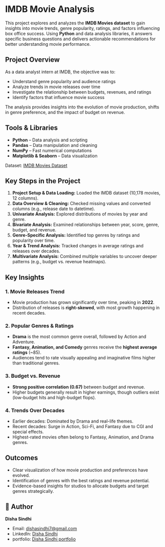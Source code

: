 # IMDB Movie Analysis

This project explores and analyzes the **IMDB Movies dataset** to gain insights into movie trends, genre popularity, ratings, and factors influencing box office success. Using **Python** and data analysis libraries, it answers specific business questions and delivers actionable recommendations for better understanding movie performance.

##  Project Overview

As a data analyst intern at IMDB, the objective was to:

* Understand genre popularity and audience ratings
* Analyze trends in movie releases over time
* Investigate the relationship between budgets, revenues, and ratings
* Identify factors that influence movie success

The analysis provides insights into the evolution of movie production, shifts in genre preference, and the impact of budget on revenue.

##  Tools & Libraries

* **Python** – Data analysis and scripting
* **Pandas** – Data manipulation and cleaning
* **NumPy** – Fast numerical computations
* **Matplotlib & Seaborn** – Data visualization

Dataset: [IMDB Movies Dataset](https://drive.google.com/file/d/1lruT50ZWD4PtvDbIn4VnepZvSoeO9BrA/view)

##  Key Steps in the Project

1. **Project Setup & Data Loading:** Loaded the IMDB dataset (10,178 movies, 12 columns).
2. **Data Overview & Cleaning:** Checked missing values and converted columns (e.g., release date to datetime).
3. **Univariate Analysis:** Explored distributions of movies by year and genre.
4. **Bivariate Analysis:** Examined relationships between year, score, genre, budget, and revenue.
5. **Genre-Specific Analysis:** Identified top genres by ratings and popularity over time.
6. **Year & Trend Analysis:** Tracked changes in average ratings and releases over decades.
7. **Multivariate Analysis:** Combined multiple variables to uncover deeper patterns (e.g., budget vs. revenue heatmaps).

##  Key Insights

### 1. Movie Releases Trend

* Movie production has grown significantly over time, peaking in **2022**.
* Distribution of releases is **right-skewed**, with most growth happening in recent decades.

### 2. Popular Genres & Ratings

* **Drama** is the most common genre overall, followed by Action and Adventure.
* **Fantasy, Animation, and Comedy** genres receive the **highest average ratings** (\~85).
* Audiences tend to rate visually appealing and imaginative films higher than traditional genres.

### 3. Budget vs. Revenue

* **Strong positive correlation (0.67)** between budget and revenue.
* Higher budgets generally result in higher earnings, though outliers exist (low-budget hits and high-budget flops).

### 4. Trends Over Decades

* Earlier decades: Dominated by Drama and real-life themes.
* Recent decades: Surge in Action, Sci-Fi, and Fantasy due to CGI and special effects.
* Highest-rated movies often belong to Fantasy, Animation, and Drama genres.

##  Outcomes

* Clear visualization of how movie production and preferences have evolved.
* Identification of genres with the best ratings and revenue potential.
* Evidence-based insights for studios to allocate budgets and target genres strategically.

## 👤 Author

**Disha Sindhi**

* Email: [dishasindhi7@gmail.com](mailto:dishasindhi7@gmail.com)
* LinkedIn: [Disha Sindhi](https://www.linkedin.com/in/disha-sindhi-b0092732a)
* portfolio: [Disha Sindhi portfolio](https://www.wscubetech.com/portfolio/data/disha-sindhi-rsk7ymi)
